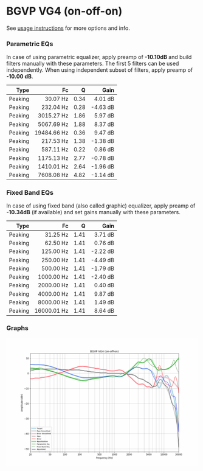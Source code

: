 # BGVP VG4 (on-off-on)
See [usage instructions](https://github.com/jaakkopasanen/AutoEq#usage) for more options and info.

### Parametric EQs
In case of using parametric equalizer, apply preamp of **-10.10dB** and build filters manually
with these parameters. The first 5 filters can be used independently.
When using independent subset of filters, apply preamp of **-10.00 dB**.

| Type    | Fc          |    Q | Gain     |
|--------:|------------:|-----:|---------:|
| Peaking | 30.07 Hz    | 0.34 | 4.01 dB  |
| Peaking | 232.04 Hz   | 0.28 | -4.63 dB |
| Peaking | 3015.27 Hz  | 1.86 | 5.97 dB  |
| Peaking | 5067.69 Hz  | 1.88 | 8.37 dB  |
| Peaking | 19484.66 Hz | 0.36 | 9.47 dB  |
| Peaking | 217.53 Hz   | 1.38 | -1.38 dB |
| Peaking | 587.11 Hz   | 0.22 | 0.86 dB  |
| Peaking | 1175.13 Hz  | 2.77 | -0.78 dB |
| Peaking | 1410.01 Hz  | 2.64 | -1.96 dB |
| Peaking | 7608.08 Hz  | 4.82 | -1.14 dB |

### Fixed Band EQs
In case of using fixed band (also called graphic) equalizer, apply preamp of **-10.34dB**
(if available) and set gains manually with these parameters.

| Type    | Fc          |    Q | Gain     |
|--------:|------------:|-----:|---------:|
| Peaking | 31.25 Hz    | 1.41 | 3.71 dB  |
| Peaking | 62.50 Hz    | 1.41 | 0.76 dB  |
| Peaking | 125.00 Hz   | 1.41 | -2.22 dB |
| Peaking | 250.00 Hz   | 1.41 | -4.49 dB |
| Peaking | 500.00 Hz   | 1.41 | -1.79 dB |
| Peaking | 1000.00 Hz  | 1.41 | -2.40 dB |
| Peaking | 2000.00 Hz  | 1.41 | 0.40 dB  |
| Peaking | 4000.00 Hz  | 1.41 | 9.87 dB  |
| Peaking | 8000.00 Hz  | 1.41 | 1.49 dB  |
| Peaking | 16000.01 Hz | 1.41 | 8.64 dB  |

### Graphs
![](./BGVP%20VG4%20(on-off-on).png)